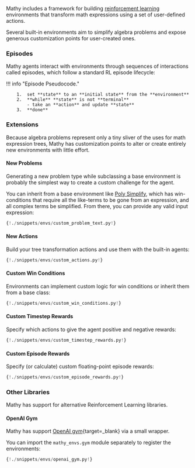 Mathy includes a framework for building [reinforcement learning](/envs/overview) environments that transform math expressions using a set of user-defined actions.

Several built-in environments aim to simplify algebra problems and expose generous customization points for user-created ones.

### Episodes

Mathy agents interact with environments through sequences of interactions called episodes, which follow a standard RL episode lifecycle:

!!! info "Episode Pseudocode."

        1.  set **state** to an **initial state** from the **environment**
        2.  **while** **state** is not **terminal**
            - take an **action** and update **state**
        3.  **done**

### Extensions

Because algebra problems represent only a tiny sliver of the uses for math expression trees, Mathy has customization points to alter or create entirely new environments with little effort.

#### New Problems

Generating a new problem type while subclassing a base environment is probably the simplest way to create a custom challenge for the agent.

You can inherit from a base environment like [Poly Simplify](/envs/poly_simplify), which has win-conditions that require all the like-terms to be gone from an expression, and all complex terms be simplified. From there, you can provide any valid input expression:

```Python
{!./snippets/envs/custom_problem_text.py!}
```

#### New Actions

Build your tree transformation actions and use them with the built-in agents:

```Python
{!./snippets/envs/custom_actions.py!}
```

#### Custom Win Conditions

Environments can implement custom logic for win conditions or inherit them from a base class:

```Python
{!./snippets/envs/custom_win_conditions.py!}
```

#### Custom Timestep Rewards

Specify which actions to give the agent positive and negative rewards:

```Python
{!./snippets/envs/custom_timestep_rewards.py!}
```

#### Custom Episode Rewards

Specify (or calculate) custom floating-point episode rewards:

```Python
{!./snippets/envs/custom_episode_rewards.py!}
```

### Other Libraries

Mathy has support for alternative Reinforcement Learning libraries.

#### OpenAI Gym

Mathy has support [OpenAI gym](https://gym.openai.com/){target=\_blank} via a small wrapper.

You can import the `mathy_envs.gym` module separately to register the environments:

```python
{!./snippets/envs/openai_gym.py!}
```
